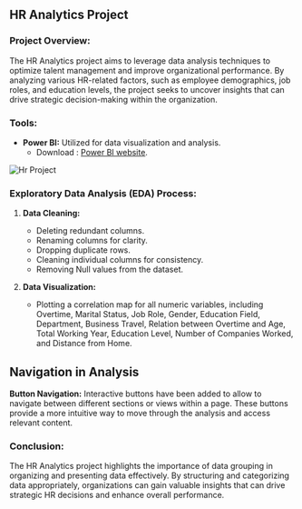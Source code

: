 ## HR Analytics Project

### Project Overview:

The HR Analytics project aims to leverage data analysis techniques to optimize talent management and improve organizational performance. By analyzing various HR-related factors, such as employee demographics, job roles, and education levels, the project seeks to uncover insights that can drive strategic decision-making within the organization.

### Tools:

- **Power BI:** Utilized for data visualization and analysis.
   - Download : [Power BI website](https://powerbi.microsoft.com/).

![Hr Project ](https://github.com/user-attachments/assets/39805a1c-1693-4f0f-b214-59e6ad55a18d)


### Exploratory Data Analysis (EDA) Process:

1. **Data Cleaning:**
   - Deleting redundant columns.
   - Renaming columns for clarity.
   - Dropping duplicate rows.
   - Cleaning individual columns for consistency.
   - Removing Null values from the dataset.

2. **Data Visualization:**
   - Plotting a correlation map for all numeric variables, including Overtime, Marital Status, Job Role, Gender, Education Field, Department, Business Travel, Relation between Overtime and Age, Total Working Year, Education Level, Number of Companies Worked, and Distance from Home.
  

   
## Navigation in Analysis

**Button Navigation:** Interactive buttons have been added to allow  to navigate between different sections or views within a page. These buttons provide a more intuitive way to move through the analysis and access relevant content.



### Conclusion:

The HR Analytics project highlights the importance of data grouping in organizing and presenting data effectively. By structuring and categorizing data appropriately, organizations can gain valuable insights that can drive strategic HR decisions and enhance overall performance.

